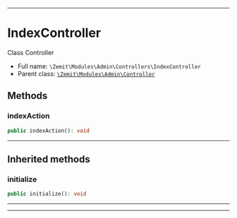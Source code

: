 ***

# IndexController

Class Controller



* Full name: `\Zemit\Modules\Admin\Controllers\IndexController`
* Parent class: [`\Zemit\Modules\Admin\Controller`](../Controller.md)




## Methods


### indexAction



```php
public indexAction(): void
```












***


## Inherited methods


### initialize



```php
public initialize(): void
```












***


***
